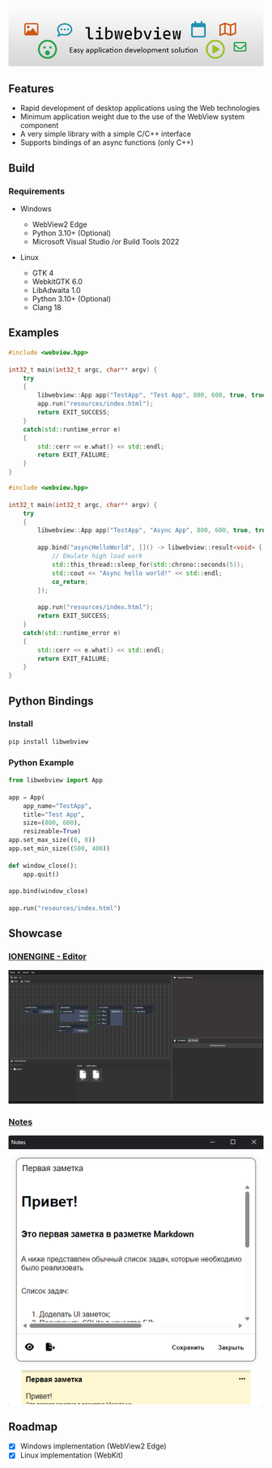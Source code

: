 ![splash](media/splash-main.png)

## Features

* Rapid development of desktop applications using the Web technologies
* Minimum application weight due to the use of the WebView system component
* A very simple library with a simple C/C++ interface
* Supports bindings of an async functions (only C++)

## Build

### Requirements

* Windows
    * WebView2 Edge
    * Python 3.10+ (Optional)
    * Microsoft Visual Studio /or Build Tools 2022

* Linux
    * GTK 4
    * WebkitGTK 6.0
    * LibAdwaita 1.0
    * Python 3.10+ (Optional)
    * Clang 18

## Examples

```c++
#include <webview.hpp>

int32_t main(int32_t argc, char** argv) {
    try 
    {
        libwebview::App app("TestApp", "Test App", 800, 600, true, true);
        app.run("resources/index.html");
        return EXIT_SUCCESS;
    } 
    catch(std::runtime_error e) 
    {
        std::cerr << e.what() << std::endl;
        return EXIT_FAILURE;
    }
}
```

```c++
#include <webview.hpp>

int32_t main(int32_t argc, char** argv) {
    try 
    {
        libwebview::App app("TestApp", "Async App", 800, 600, true, true);

        app.bind("asyncHelloWorld", []() -> libwebview::result<void> {
            // Emulate high load work
            std::this_thread::sleep_for(std::chrono::seconds(5));
            std::cout << "Async hello world!" << std::endl;
            co_return;
        });

        app.run("resources/index.html");
        return EXIT_SUCCESS;
    } 
    catch(std::runtime_error e) 
    {
        std::cerr << e.what() << std::endl;
        return EXIT_FAILURE;
    }
}
```

## Python Bindings

### Install

```bash
pip install libwebview
```

### Python Example

```python
from libwebview import App

app = App(
    app_name="TestApp",
    title="Test App", 
    size=(800, 600), 
    resizeable=True)
app.set_max_size((0, 0))
app.set_min_size((500, 400))

def window_close():
    app.quit()

app.bind(window_close)

app.run("resources/index.html")
```

## Showcase

### [IONENGINE - Editor](https://github.com/a3st/IONENGINE)
![ionengine-editor](media/ionengine-editor.png)

### [Notes](https://github.com/a3st/Notes)
![notes](media/notes.png)

## Roadmap

- [x] Windows implementation (WebView2 Edge)
- [x] Linux implementation (WebKit)